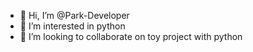 - 👋 Hi, I’m @Park-Developer
- 👀 I’m interested in python
- 💞️ I’m looking to collaborate on toy project with python

<!---
Park-Developer/Park-Developer is a ✨ special ✨ repository because its `README.md` (this file) appears on your GitHub profile.
You can click the Preview link to take a look at your changes.
--->
